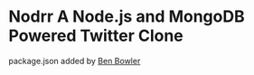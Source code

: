 Nodrr A Node.js and MongoDB Powered Twitter Clone
===
package.json added by [Ben Bowler](http://github.com/benbowler)